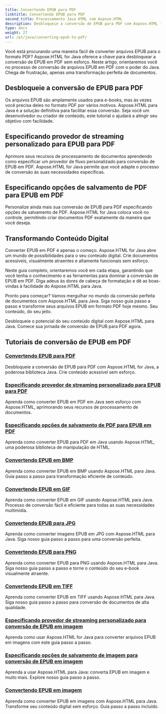 ```yaml
---
title: Convertendo EPUB para PDF
linktitle: Convertendo EPUB para PDF
second_title: Processamento Java HTML com Aspose.HTML
description: Desbloqueie a conversão de EPUB para PDF com Aspose.HTML for Java, a poderosa biblioteca Java. Crie conteúdo acessível sem esforço.
type: docs
weight: 27
url: /pt/java/converting-epub-to-pdf/
---
```


Você está procurando uma maneira fácil de converter arquivos EPUB para o formato PDF? Aspose.HTML for Java oferece a chave para desbloquear a conversão de EPUB em PDF sem esforço. Neste artigo, orientaremos você no processo de conversão de arquivos EPUB em PDF com o poder do Java. Chega de frustração, apenas uma transformação perfeita de documentos.

## Desbloqueie a conversão de EPUB para PDF

Os arquivos EPUB são amplamente usados para e-books, mas às vezes você precisa deles no formato PDF por vários motivos. Aspose.HTML para Java é a solução definitiva para facilitar essa conversão. Seja você um desenvolvedor ou criador de conteúdo, este tutorial o ajudará a atingir seu objetivo com facilidade.

## Especificando provedor de streaming personalizado para EPUB para PDF

Aprimore seus recursos de processamento de documentos aprendendo como especificar um provedor de fluxo personalizado para conversão de EPUB em PDF. Aspose.HTML for Java permite que você adapte o processo de conversão às suas necessidades específicas.

## Especificando opções de salvamento de PDF para EPUB em PDF

Personalize ainda mais sua conversão de EPUB para PDF especificando opções de salvamento de PDF. Aspose.HTML for Java coloca você no controle, permitindo criar documentos PDF exatamente da maneira que você deseja.

## Transformando Conteúdo Digital

Converter EPUB em PDF é apenas o começo. Aspose.HTML for Java abre um mundo de possibilidades para o seu conteúdo digital. Crie documentos acessíveis, visualmente atraentes e altamente funcionais sem esforço.

Neste guia completo, orientaremos você em cada etapa, garantindo que você tenha o conhecimento e as ferramentas para dominar a conversão de EPUB em PDF. Diga adeus às dores de cabeça de formatação e dê as boas-vindas à facilidade do Aspose.HTML para Java.

Pronto para começar? Vamos mergulhar no mundo da conversão perfeita de documentos com Aspose.HTML para Java. Siga nosso guia passo a passo e transforme seus arquivos EPUB em formato PDF hoje mesmo. Seu conteúdo, do seu jeito.

Desbloqueie o potencial do seu conteúdo digital com Aspose.HTML para Java. Comece sua jornada de conversão de EPUB para PDF agora.
## Tutoriais de conversão de EPUB em PDF
### [Convertendo EPUB para PDF](./convert-epub-to-pdf/)
Desbloqueie a conversão de EPUB para PDF com Aspose.HTML for Java, a poderosa biblioteca Java. Crie conteúdo acessível sem esforço.
### [Especificando provedor de streaming personalizado para EPUB para PDF](./convert-epub-to-pdf-specify-custom-stream-provider/)
Aprenda como converter EPUB em PDF em Java sem esforço com Aspose.HTML, aprimorando seus recursos de processamento de documentos.
### [Especificando opções de salvamento de PDF para EPUB em PDF](./convert-epub-to-pdf-specify-pdf-save-options/)
Aprenda como converter EPUB para PDF em Java usando Aspose.HTML, uma poderosa biblioteca de manipulação de HTML.
### [Convertendo EPUB em BMP](./convert-epub-to-bmp/)
Aprenda como converter EPUB em BMP usando Aspose.HTML para Java. Guia passo a passo para transformação eficiente de conteúdo.
### [Convertendo EPUB em GIF](./convert-epub-to-gif/)
Aprenda como converter EPUB em GIF usando Aspose.HTML para Java. Processo de conversão fácil e eficiente para todas as suas necessidades multimídia.
### [Convertendo EPUB para JPG](./convert-epub-to-jpg/)
Aprenda como converter imagens EPUB em JPG com Aspose.HTML para Java. Siga nosso guia passo a passo para uma conversão perfeita.
### [Convertendo EPUB para PNG](./convert-epub-to-png/)
Aprenda como converter EPUB para PNG usando Aspose.HTML para Java. Siga nosso guia passo a passo e torne o conteúdo do seu e-book visualmente atraente.
### [Convertendo EPUB em TIFF](./convert-epub-to-tiff/)
Aprenda como converter EPUB em TIFF usando Aspose.HTML para Java. Siga nosso guia passo a passo para conversão de documentos de alta qualidade.
### [Especificando provedor de streaming personalizado para conversão de EPUB em imagem](./convert-epub-to-image-specify-custom-stream-provider/)
Aprenda como usar Aspose.HTML for Java para converter arquivos EPUB em imagens com este guia passo a passo.
### [Especificando opções de salvamento de imagem para conversão de EPUB em imagem](./convert-epub-to-image-specify-image-save-options/)
Aprenda a usar Aspose.HTML para Java: converta EPUB em imagem e muito mais. Explore nosso guia passo a passo.
### [Convertendo EPUB em imagem](./convert-epub-to-image/)
Aprenda como converter EPUB em imagens com Aspose.HTML para Java. Transforme seu conteúdo digital sem esforço. Guia passo a passo incluído.